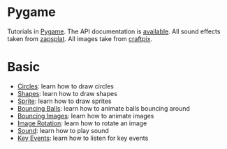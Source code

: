 # Pygame

Tutorials in [Pygame](https://www.pygame.org). The API documentation is [available](https://www.pygame.org/docs/). 
All sound effects taken from [zapsplat](https://www.zapsplat.com/).
All images take from [craftpix](https://craftpix.net/).

# Basic

* [Circles](draw-circles.py): learn how to draw circles
* [Shapes](draw-shapes.py): learn how to draw shapes
* [Sprite](draw-sprite.py): learn how to draw sprites
* [Bouncing Balls](bouncing-balls.py): learn how to animate balls bouncing around
* [Bouncing Images](bouncing-image.py): learn how to animate images
* [Image Rotation](image-rotation.py): learn how to rotate an image
* [Sound](bouncing-image-with-sound.py): learn how to play sound
* [Key Events](key-movement.py): learn how to listen for key events